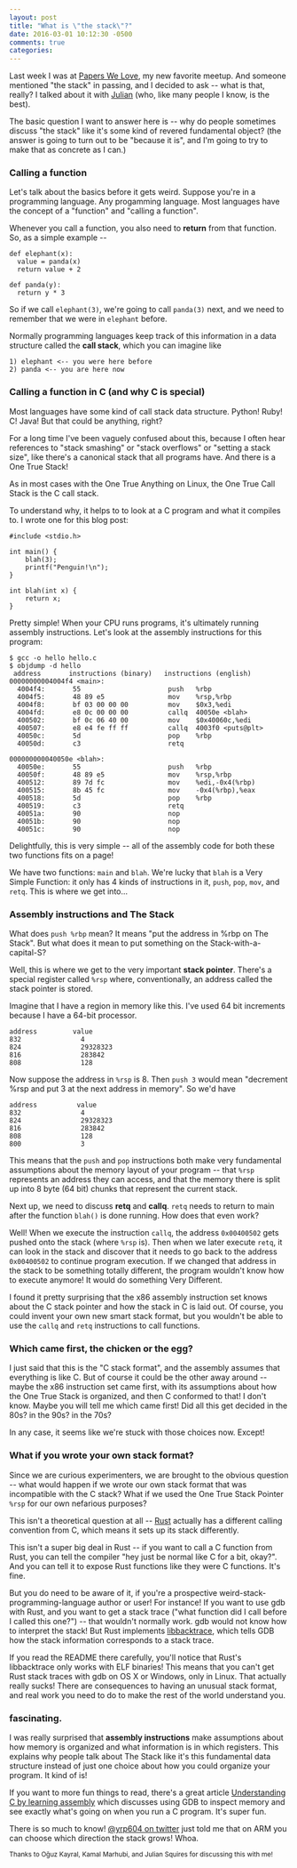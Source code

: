 ```yaml
---
layout: post
title: "What is \"the stack\"?"
date: 2016-03-01 10:12:30 -0500
comments: true
categories:
---
```


Last week I was at [Papers We
Love](http://www.meetup.com/Papers-We-Love-Montreal/), my new favorite meetup.
And someone mentioned "the stack" in passing, and I decided to ask -- what is
that, really? I talked about it with [Julian](http://www.cipht.net) (who, like many people I know, is the best).

The basic question I want to answer here is -- why do people sometimes discuss "the stack" like it's some kind of revered fundamental object? (the answer is going to turn out to be "because it is", and I'm going to try to make that as concrete as I can.)

### Calling a function

Let's talk about the basics before it gets weird. Suppose you're in a programming language. Any progamming language. Most languages have the concept of a "function" and "calling a function".

Whenever you call a function, you also need to **return** from that function. So, as a simple example --

```
def elephant(x):
  value = panda(x)
  return value + 2

def panda(y):
  return y * 3
```

So if we call `elephant(3)`, we're going to call `panda(3)` next, and we need to remember that we were in `elephant` before.

Normally programming languages keep track of this information in a data structure called the **call stack**, which you can imagine like

```
1) elephant <-- you were here before
2) panda <-- you are here now
```

### Calling a function in C (and why C is special)

Most languages have some kind of call stack data structure. Python! Ruby! C! Java! But that could be anything, right?

For a long time I've been vaguely confused about this, because I often hear references to "stack smashing" or "stack overflows" or "setting a stack size", like there's a canonical stack that all programs have. And there is a One True Stack!

As in most cases with the One True Anything on Linux, the One True Call Stack is the C call stack.

To understand why, it helps to to look at a C program and what it compiles to. I wrote one for this blog post:

```
#include <stdio.h>

int main() {
    blah(3);
    printf("Penguin!\n");
}

int blah(int x) {
    return x;
}
```

Pretty simple! When your CPU runs programs, it's ultimately running assembly instructions. Let's look at the assembly instructions for this program:

```
$ gcc -o hello hello.c
$ objdump -d hello
 address       instructions (binary)   instructions (english)
00000000004004f4 <main>:
  4004f4:       55                      push   %rbp
  4004f5:       48 89 e5                mov    %rsp,%rbp
  4004f8:       bf 03 00 00 00          mov    $0x3,%edi
  4004fd:       e8 0c 00 00 00          callq  40050e <blah>
  400502:       bf 0c 06 40 00          mov    $0x40060c,%edi
  400507:       e8 e4 fe ff ff          callq  4003f0 <puts@plt>
  40050c:       5d                      pop    %rbp
  40050d:       c3                      retq   

000000000040050e <blah>:
  40050e:       55                      push   %rbp
  40050f:       48 89 e5                mov    %rsp,%rbp
  400512:       89 7d fc                mov    %edi,-0x4(%rbp)
  400515:       8b 45 fc                mov    -0x4(%rbp),%eax
  400518:       5d                      pop    %rbp
  400519:       c3                      retq   
  40051a:       90                      nop
  40051b:       90                      nop
  40051c:       90                      nop
```

Delightfully, this is very simple -- all of the assembly code for both these two functions fits on a page!

We have two functions: `main` and `blah`. We're lucky that `blah` is a Very Simple Function: it only has 4 kinds of instructions in it, `push`, `pop`, `mov`, and `retq`. This is where we get into...

### Assembly instructions and The Stack

What does `push %rbp` mean? It means "put the address in %rbp on The Stack". But what does it mean to put something on the Stack-with-a-capital-S?

Well, this is where we get to the very important **stack pointer**. There's a special register called `%rsp` where, conventionally, an address called the stack pointer is stored.

Imagine that I have a region in memory like this. I've used 64 bit increments because I have a 64-bit processor.

```
address         value
832               4
824               29328323
816               283842
808               128
```

Now suppose the address in `%rsp` is 8. Then `push 3` would mean "decrement %rsp and put 3 at the next address in memory". So we'd have


```
address          value
832               4
824               29328323
816               283842
808               128
800               3
```

This means that the `push` and `pop` instructions both make very fundamental assumptions about the memory layout of your program -- that `%rsp` represents an address they can access, and that the memory there is split up into 8 byte (64 bit) chunks that represent the current stack. 

Next up, we need to discuss **retq** and **callq**. `retq` needs to return to main after the function `blah()` is done running. How does that even work?

Well! When we execute the instruction `callq`, the address `0x00400502` gets pushed onto the stack (where `%rsp` is). Then when we later execute `retq`, it can look in the stack and discover that it needs to go back to the address `0x00400502` to continue program execution. If we changed that address in the stack to be something totally different, the program wouldn't know how to execute anymore! It would do something Very Different.

I found it pretty surprising that the x86 assembly instruction set knows about the C stack pointer and how the stack in C is laid out. Of course, you could invent your own new smart stack format, but you wouldn't be able to use the `callq` and `retq` instructions to call functions.

### Which came first, the chicken or the egg?

I just said that this is the "C stack format", and the assembly assumes that everything is like C. But of course it could be the other away around -- maybe the x86 instruction set came first, with its assumptions about how the One True Stack is organized, and then C conformed to that! I don't know. Maybe you will tell me which came first! Did all this get decided in the 80s? in the 90s? in the 70s?

In any case, it seems like we're stuck with those choices now. Except!

### What if you wrote your own stack format?

Since we are curious experimenters, we are brought to the obvious question -- what would happen if we wrote our own stack format that was incompatible with the C stack? What if we used the One True Stack Pointer `%rsp` for our own nefarious purposes?

This isn't a theoretical question at all -- [Rust](https://doc.rust-lang.org/book/ffi.html) actually has a different calling convention from C, which means it sets up its stack differently.

This isn't a super big deal in Rust -- if you want to call a C function from Rust, you can tell the compiler "hey just be normal like C for a bit, okay?". And you can tell it to expose Rust functions like they were C functions. It's fine.

But you do need to be aware of it, if you're a prospective weird-stack-programming-language author or user! For instance! If you want to use gdb with Rust, and you want to get a stack trace ("what function did I call before I called this one?") -- that wouldn't normally work. gdb would not know how to interpret the stack! But Rust implements [libbacktrace](https://github.com/rust-lang/rust/tree/master/src/libbacktrace), which tells GDB how the stack information corresponds to a stack trace.

If you read the README there carefully, you'll notice that Rust's libbacktrace only works with ELF binaries! This means that you can't get Rust stack traces with gdb on OS X or Windows, only in Linux. That actually really sucks! There are consequences to having an unusual stack format, and real work you need to do to make the rest of the world understand you.

### fascinating.

I was really surprised that **assembly instructions** make assumptions about how memory is organized and what information is in which registers. This explains why people talk about The Stack like it's this fundamental data structure instead of just one choice about how you could organize your program. It kind of is!

If you want to more fun things to read, there's a great article [Understanding C by learning assembly](https://www.recurse.com/blog/7-understanding-c-by-learning-assembly) which discusses using GDB to inspect memory and see exactly what's going on when you run a C program. It's super fun.

There is so much to know! [@yrp604 on twitter](https://twitter.com/yrp604/status/704896921152921602) just told me that on ARM you can choose which direction the stack grows! Whoa.

<small>
Thanks to Oğuz Kayral, Kamal Marhubi, and Julian Squires for discussing this with me!
</small>